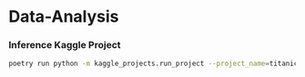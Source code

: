 # Data-Analysis

### Inference Kaggle Project
```sh
poetry run python -m kaggle_projects.run_project --project_name=titanic
```